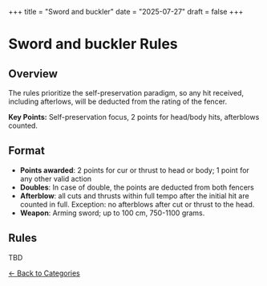 +++
title = "Sword and buckler"
date = "2025-07-27"
draft = false
+++

# Sword and buckler Rules

## Overview
The rules prioritize the self-preservation paradigm, so any hit received, including afterlows, will be deducted from the rating of the fencer.

**Key Points:** Self-preservation focus, 2 points for head/body hits, afterblows counted.

<!--more-->

## Format
- **Points awarded**: 2 points for cur or thrust to head or body; 1 point for any other valid action
- **Doubles**: In case of double, the points are deducted from both fencers
- **Afterblow**: all cuts and thrusts within full tempo after the initial hit are counted in full. Exception: no afterblows after cut or thrust to the head.
- **Weapon**: Arming sword; up to 100 cm, 750-1100 grams.

## Rules

TBD

[← Back to Categories](/dukescup/#categories)
